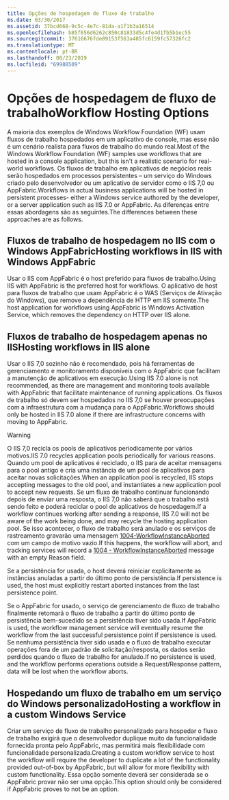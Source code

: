```yaml
---
title: Opções de hospedagem de fluxo de trabalho
ms.date: 03/30/2017
ms.assetid: 37bcd668-9c5c-4e7c-81da-a1f1b3a16514
ms.openlocfilehash: b85f656d6262c850c81833d5c4fe4d1fb5b1ec55
ms.sourcegitcommit: 37616676fde89153f563a485fc6159fc57326fc2
ms.translationtype: MT
ms.contentlocale: pt-BR
ms.lasthandoff: 08/23/2019
ms.locfileid: "69988509"
---
```

# <a name="workflow-hosting-options"></a><span data-ttu-id="348cd-102">Opções de hospedagem de fluxo de trabalho</span><span class="sxs-lookup"><span data-stu-id="348cd-102">Workflow Hosting Options</span></span>
<span data-ttu-id="348cd-103">A maioria dos exemplos de Windows Workflow Foundation (WF) usam fluxos de trabalho hospedados em um aplicativo de console, mas esse não é um cenário realista para fluxos de trabalho do mundo real.</span><span class="sxs-lookup"><span data-stu-id="348cd-103">Most of the Windows Workflow Foundation (WF) samples use workflows that are hosted in a console application, but this isn't a realistic scenario for real-world workflows.</span></span> <span data-ttu-id="348cd-104">Os fluxos de trabalho em aplicativos de negócios reais serão hospedados em processos persistentes – um serviço do Windows criado pelo desenvolvedor ou um aplicativo de servidor como o IIS 7,0 ou AppFabric.</span><span class="sxs-lookup"><span data-stu-id="348cd-104">Workflows in actual business applications will be hosted in persistent processes- either a Windows service authored by the developer, or a server application such as IIS 7.0 or AppFabric.</span></span> <span data-ttu-id="348cd-105">As diferenças entre essas abordagens são as seguintes.</span><span class="sxs-lookup"><span data-stu-id="348cd-105">The differences between these approaches are as follows.</span></span>  
  
## <a name="hosting-workflows-in-iis-with-windows-appfabric"></a><span data-ttu-id="348cd-106">Fluxos de trabalho de hospedagem no IIS com o Windows AppFabric</span><span class="sxs-lookup"><span data-stu-id="348cd-106">Hosting workflows in IIS with Windows AppFabric</span></span>  
 <span data-ttu-id="348cd-107">Usar o IIS com AppFabric é o host preferido para fluxos de trabalho.</span><span class="sxs-lookup"><span data-stu-id="348cd-107">Using IIS with AppFabric is the preferred host for workflows.</span></span> <span data-ttu-id="348cd-108">O aplicativo de host para fluxos de trabalho que usam AppFabric é o WAS (Serviços de Ativação do Windows), que remove a dependência de HTTP em IIS somente.</span><span class="sxs-lookup"><span data-stu-id="348cd-108">The host application for workflows using AppFabric is Windows Activation Service, which removes the dependency on HTTP over IIS alone.</span></span>  
  
## <a name="hosting-workflows-in-iis-alone"></a><span data-ttu-id="348cd-109">Fluxos de trabalho de hospedagem apenas no IIS</span><span class="sxs-lookup"><span data-stu-id="348cd-109">Hosting workflows in IIS alone</span></span>  
 <span data-ttu-id="348cd-110">Usar o IIS 7,0 sozinho não é recomendado, pois há ferramentas de gerenciamento e monitoramento disponíveis com o AppFabric que facilitam a manutenção de aplicativos em execução.</span><span class="sxs-lookup"><span data-stu-id="348cd-110">Using IIS 7.0 alone is not recommended, as there are management and monitoring tools available with AppFabric that facilitate maintenance of running applications.</span></span> <span data-ttu-id="348cd-111">Os fluxos de trabalho só devem ser hospedados no IIS 7,0 se houver preocupações com a infraestrutura com a mudança para o AppFabric.</span><span class="sxs-lookup"><span data-stu-id="348cd-111">Workflows should only be hosted in IIS 7.0 alone if there are infrastructure concerns with moving to AppFabric.</span></span>  
  
> [!WARNING]
> <span data-ttu-id="348cd-112">O IIS 7,0 recicla os pools de aplicativos periodicamente por vários motivos.</span><span class="sxs-lookup"><span data-stu-id="348cd-112">IIS 7.0 recycles application pools periodically for various reasons.</span></span> <span data-ttu-id="348cd-113">Quando um pool de aplicativos é reciclado, o IIS para de aceitar mensagens para o pool antigo e cria uma instância de um pool de aplicativos para aceitar novas solicitações.</span><span class="sxs-lookup"><span data-stu-id="348cd-113">When an application pool is recycled, IIS stops accepting messages to the old pool, and instantiates a new application pool to accept new requests.</span></span> <span data-ttu-id="348cd-114">Se um fluxo de trabalho continuar funcionando depois de enviar uma resposta, o IIS 7,0 não saberá que o trabalho está sendo feito e poderá reciclar o pool de aplicativos de hospedagem.</span><span class="sxs-lookup"><span data-stu-id="348cd-114">If a workflow continues working after sending a response, IIS 7.0 will not be aware of the work being done, and may recycle the hosting application pool.</span></span> <span data-ttu-id="348cd-115">Se isso acontecer, o fluxo de trabalho será anulado e os serviços de rastreamento gravarão uma mensagem [1004-WorkflowInstanceAborted](1004-workflowinstanceaborted.md) com um campo de motivo vazio.</span><span class="sxs-lookup"><span data-stu-id="348cd-115">If this happens, the workflow will abort, and tracking services will record a [1004 - WorkflowInstanceAborted](1004-workflowinstanceaborted.md) message with an empty Reason field.</span></span>  
>   
>  <span data-ttu-id="348cd-116">Se a persistência for usada, o host deverá reiniciar explicitamente as instâncias anuladas a partir do último ponto de persistência.</span><span class="sxs-lookup"><span data-stu-id="348cd-116">If persistence is used, the host must explicitly restart aborted instances from the last persistence point.</span></span>  
>   
>  <span data-ttu-id="348cd-117">Se o AppFabric for usado, o serviço de gerenciamento de fluxo de trabalho finalmente retomará o fluxo de trabalho a partir do último ponto de persistência bem-sucedido se a persistência tiver sido usada.</span><span class="sxs-lookup"><span data-stu-id="348cd-117">If AppFabric is used, the workflow management service will eventually resume the workflow from the last successful persistence point if persistence is used.</span></span> <span data-ttu-id="348cd-118">Se nenhuma persistência tiver sido usada e o fluxo de trabalho executar operações fora de um padrão de solicitação/resposta, os dados serão perdidos quando o fluxo de trabalho for anulado.</span><span class="sxs-lookup"><span data-stu-id="348cd-118">If no persistence is used, and the workflow performs operations outside a Request/Response pattern, data will be lost when the workflow aborts.</span></span>  
  
## <a name="hosting-a-workflow-in-a-custom-windows-service"></a><span data-ttu-id="348cd-119">Hospedando um fluxo de trabalho em um serviço do Windows personalizado</span><span class="sxs-lookup"><span data-stu-id="348cd-119">Hosting a workflow in a custom Windows Service</span></span>  
 <span data-ttu-id="348cd-120">Criar um serviço de fluxo de trabalho personalizado para hospedar o fluxo de trabalho exigirá que o desenvolvedor duplique muito da funcionalidade fornecida pronta pelo AppFabric, mas permitirá mais flexibilidade com funcionalidade personalizada.</span><span class="sxs-lookup"><span data-stu-id="348cd-120">Creating a custom workflow service to host the workflow will require the developer to duplicate a lot of the functionality provided out-of-box by AppFabric, but will allow for more flexibility with custom functionality.</span></span> <span data-ttu-id="348cd-121">Essa opção somente deverá ser considerada se o AppFabric provar não ser uma opção.</span><span class="sxs-lookup"><span data-stu-id="348cd-121">This option should only be considered if AppFabric proves to not be an option.</span></span>
